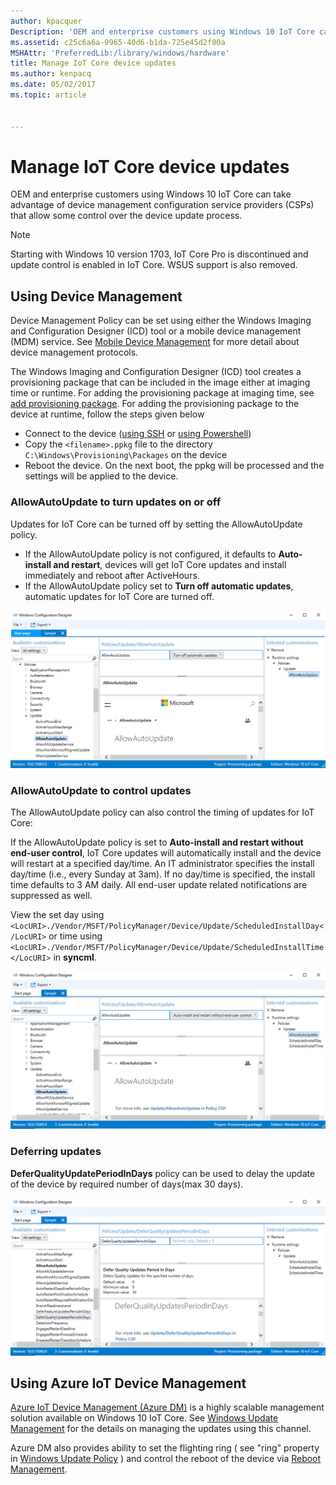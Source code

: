 ```yaml
---
author: kpacquer
Description: 'OEM and enterprise customers using Windows 10 IoT Core can take advantage of device management configuration service providers (CSPs) that allow some control over the device update process.'
ms.assetid: c25c6a6a-9965-40d6-b1da-725e45d2f00a
MSHAttr: 'PreferredLib:/library/windows/hardware'
title: Manage IoT Core device updates
ms.author: kenpacq
ms.date: 05/02/2017
ms.topic: article


---
```


# Manage IoT Core device updates


OEM and enterprise customers using Windows 10 IoT Core can take advantage of device management configuration service providers (CSPs) that allow some control over the device update process.

>[!NOTE]
>Starting with Windows 10 version 1703, IoT Core Pro is discontinued and update control is enabled in IoT Core. WSUS support is also removed. 

## Using Device Management

Device Management Policy can be set using either the Windows Imaging and Configuration Designer (ICD) tool or a mobile device management (MDM) service. See [Mobile Device Management](https://docs.microsoft.com/windows/client-management/mdm/index) for more detail about device management protocols.

The Windows Imaging and Configuration Designer (ICD) tool creates a provisioning package that can be included in the image either at imaging time or runtime.
For adding the provisioning package at imaging time, see [add provisioning package](https://docs.microsoft.com/windows-hardware/manufacture/iot/add-a-provisioning-package-to-an-image).
For adding the provisioning package to the device at runtime, follow the steps given below
* Connect to the device ([using SSH](https://docs.microsoft.com/windows/iot-core/connect-your-device/ssh) or [using Powershell](https://docs.microsoft.com/windows/iot-core/connect-your-device/powershell))
* Copy the `<filename>.ppkg` file to the directory `C:\Windows\Provisioning\Packages` on the device
* Reboot the device. On the next boot, the ppkg will be processed and the settings will be applied to the device.


### AllowAutoUpdate to turn updates on or off


Updates for IoT Core can be turned off by setting the AllowAutoUpdate policy.

-   If the AllowAutoUpdate policy is not configured, it defaults to **Auto-install and restart**, devices will get IoT Core updates and install immediately and reboot after ActiveHours.
-   If the AllowAutoUpdate policy set to **Turn off automatic updates**, automatic updates for IoT Core are turned off.

![allowautoupdate5](images/policy1.png)

### AllowAutoUpdate to control updates


The AllowAutoUpdate policy can also control the timing of updates for IoT Core:

If the AllowAutoUpdate policy is set to **Auto-install and restart without end-user control**, IoT Core updates will automatically install and the device will restart at a specified day/time. An IT administrator specifies the install day/time (i.e., every Sunday at 3am). 
If no day/time is specified, the install time defaults to 3 AM daily. All end-user update related notifications are suppressed as well.

View the set day using ` <LocURI>./Vendor/MSFT/PolicyManager/Device/Update/ScheduledInstallDay</LocURI>` or time using ` <LocURI>./Vendor/MSFT/PolicyManager/Device/Update/ScheduledInstallTime</LocURI>` in **syncml**.

![allowautoupdate4](images/policy2.png)

### Deferring updates


**DeferQualityUpdatePeriodInDays** policy can be used to delay the update of the device by required number of days(max 30 days).

![deferupdate1](images/policy3.png)

## Using Azure IoT Device Management

[Azure IoT Device Management (Azure DM)](https://docs.microsoft.com/windows/iot-core/manage-your-device/azureiotdm) is a highly scalable management solution available on Windows 10 IoT Core. See  [Windows Update Management](https://github.com/ms-iot/iot-core-azure-dm-client/blob/master/docs/windows-update-management.md) for the details on managing the updates using this channel. 

Azure DM also provides ability to set the flighting ring ( see "ring" property in [Windows Update Policy](https://github.com/ms-iot/iot-core-azure-dm-client/blob/master/docs/windows-update-management.md#windows-update-policy) ) and control the reboot of the device via [Reboot Management](https://github.com/ms-iot/iot-core-azure-dm-client/blob/master/docs/reboot-management.md).
